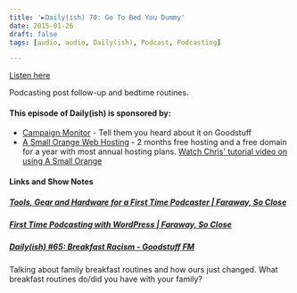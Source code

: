 ```yaml
---
title: '►Daily(ish) 70: Go To Bed You Dummy'
date: 2015-01-26
draft: false
tags: [audio, audio, Daily(ish), Podcast, Podcasting]

---
```


[Listen here](http://ift.tt/1C78CK7)  
  
Podcasting post follow-up and bedtime routines.

#### This episode of Daily(ish) is sponsored by:

*   [Campaign Monitor](http://ift.tt/rqRIS2) - Tell them you heard about it on Goodstuff
*   [A Small Orange Web Hosting](http://ift.tt/1oqsVa4) - 2 months free hosting and a free domain for a year with most annual hosting plans. [Watch Chris' tutorial video on using A Small Orange](http://ift.tt/1CMk9eH)

#### Links and Show Notes

##### [Tools, Gear and Hardware for a First Time Podcaster | Faraway, So Close](http://ift.tt/1t2D44N)

##### [First Time Podcasting with WordPress | Faraway, So Close](http://ift.tt/1C78E4C)

##### [Daily(ish) #65: Breakfast Racism - Goodstuff FM](http://ift.tt/1tZwRHL)

Talking about family breakfast routines and how ours just changed. What breakfast routines do/did you have with your family?